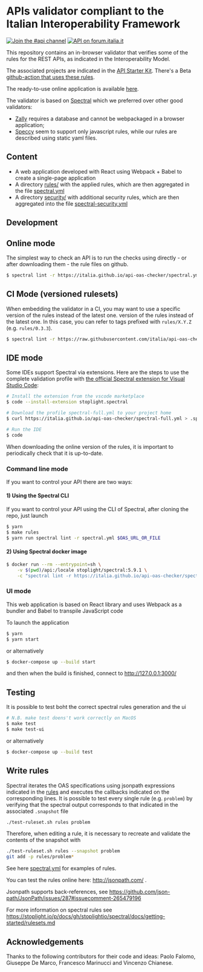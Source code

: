 # APIs validator compliant to the Italian Interoperability Framework

[![Join the #api channel](https://img.shields.io/badge/Slack-%23api-blue.svg?logo=slack)](https://developersitalia.slack.com/messages/CDKBYTG74)
[![API on forum.italia.it](https://img.shields.io/badge/Forum-interoperabilit%C3%A0-blue.svg)](https://forum.italia.it/c/piano-triennale/interoperabilita)

This repository contains an in-browser validator that verifies some of the rules for the REST APIs, as indicated in the Interoperability Model.

The associated projects are indicated in the [API Starter Kit](https://github.com/teamdigitale/api-starter-kit).
There's a Beta [github-action that uses these rules](https://github.com/teamdigitale/api-oas-checker-action).

The ready-to-use online application is available [here](https://teamdigitale.github.io/api-oas-checker).

The validator is based on [Spectral](https://github.com/stoplightio/spectral) which we preferred over other good validators:

- [Zally](https://github.com/zalando/zally) requires a database and cannot be webpackaged in a browser application;
- [Speccy](https://github.com/wework/speccy) seem to support only javascript rules, while our rules are described using static yaml files.

## Content

- A web application developed with React using Webpack + Babel to create a single-page application
- A directory [rules/](rules/) with the applied rules, which are then aggregated in the file [spectral.yml](https://italia.github.io/api-oas-checker/spectral.yml)
- A directory [security/](security/) with additional security rules, which are then aggregated into the file [spectral-security.yml](https://italia.github.io/api-oas-checker/spectral-security.yml)

## Development

## Online mode

The simplest way to check an API is to run the checks using
directly - or after downloading them - the rule files on github.

```bash
$ spectral lint -r https://italia.github.io/api-oas-checker/spectral.yml $OAS_URL_OR_FILE
```

## CI Mode (versioned rulesets)

When embedding the validator in a CI, you may want to use a specific version of the rules instead of the latest one.
version of the rules instead of the latest one. In this case, you can refer to
tags prefixed with `rules/X.Y.Z` (e.g. `rules/0.3.3`).

```bash
$ spectral lint -r https://raw.githubusercontent.com/italia/api-oas-checker/rules/0.3.3/spectral.yml $OAS_URL_OR_FILE
```

## IDE mode

Some IDEs support Spectral via extensions.
Here are the steps to use the complete validation profile
with [the official Spectral extension for Visual Studio Code](https://github.com/stoplightio/vscode-spectral):

```bash
# Install the extension from the vscode marketplace
$ code --install-extension stoplight.spectral

# Download the profile spectral-full.yml to your project home
$ curl https://italia.github.io/api-oas-checker/spectral-full.yml > .spectral.yml

# Run the IDE
$ code
```

When downloading the online version of the rules, it is important to periodically check that it is up-to-date.

### Command line mode

If you want to control your API there are two ways:

#### 1) Using the Spectral CLI

If you want to control your API using the CLI of Spectral, after cloning the repo, just launch

```bash
$ yarn
$ make rules
$ yarn run spectral lint -r spectral.yml $OAS_URL_OR_FILE
```

#### 2) Using Spectral docker image

```bash
$ docker run --rm --entrypoint=sh \
    -v $(pwd)/api:/locale stoplight/spectral:5.9.1 \
    -c "spectral lint -r https://italia.github.io/api-oas-checker/spectral.yml /locale/openapi.yaml"
```

### UI mode

This web application is based on React library and uses Webpack as a bundler and Babel to transpile JavaScript code

To launch the application

```bash
$ yarn
$ yarn start
```
or alternatively

```bash
$ docker-compose up --build start
```

and then when the build is finished, connect to http://127.0.0.1:3000/

## Testing

It is possible to test boht the correct spectral rules generation and the ui

```bash
# N.B. make test doens't work correctly on MacOS
$ make test
$ make test-ui
```

or alternatively

```bash
$ docker-compose up --build test
```

## Write rules

Spectral iterates the OAS specifications using jsonpath expressions
indicated in the [rules](rules/)
and executes the callbacks indicated on the corresponding lines.
It is possible to test every single rule (e.g. `problem`) by verifying
that the spectral output corresponds to that indicated in the associated `.snapshot` file

```bash
./test-ruleset.sh rules problem
```

Therefore, when editing a rule, it is necessary to recreate and validate the contents of the snapshot
with

```bash
./test-ruleset.sh rules --snapshot problem
git add -p rules/problem*
```

See here [spectral.yml](spectral.yml) for examples of rules.

You can test the rules online here: http://jsonpath.com/ .

Jsonpath supports back-references,
see https://github.com/json-path/JsonPath/issues/287#issuecomment-265479196

For more information on spectral rules see https://stoplight.io/p/docs/gh/stoplightio/spectral/docs/getting-started/rulesets.md

## Acknowledgements

Thanks to the following contributors for their code and ideas:
Paolo Falomo,
Giuseppe De Marco,
Francesco Marinucci
and Vincenzo Chianese.
